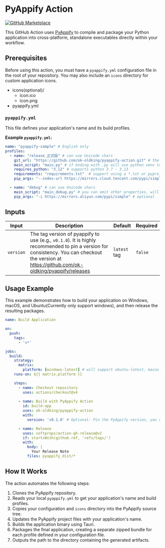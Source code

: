 # PyAppify Action

[![GitHub Marketplace](https://img.shields.io/badge/Marketplace-PyAppify%20Action-blue.svg?colorA=24292e&colorB=0366d6&style=flat&logo=github)](https://github.com/marketplace/actions/pyappify-action)

This GitHub Action uses [PyAppify](https://github.com/ok-oldking/pyappify) to compile and package your Python application into cross-platform, standalone executables directly within your workflow.

## Prerequisites

Before using this action, you must have a `pyappify.yml` configuration file in the root of your repository. You may also include an `icons` directory for custom application icons.

* icons(optional)/
  * icon.ico
  * icon.png
* pyappify.yml

### `pyappify.yml`

This file defines your application's name and its build profiles.

**Example `pyappify.yml`:**

```yaml
name: "pyappify-sample" # English only
profiles:
  - name: "release_正式版" # can use Unicode chars
    git_url: "https://github.com/ok-oldking/pyappify-action.git" # the repo url to clone, must have tags for the version management, semver is recommended
    main_script: "main.py" # if ending with .py will use python venv to run, else will search in the working dir and the venv's Script/bin path
    requires_python: "3.12" # supports python 3.7 - 3.13
    requirements: "requirements.txt"  # support using a *.txt or pyproject.toml's .[dev,docs]
    pip_args: "--index-url https://mirrors.cloud.tencent.com/pypi/simple" # optional

  - name: "debug" # can use Unicode chars
    main_script: "main_debug.py" # you can omit other properties, will use the first profile's as default
    pip_args: "-i https://mirrors.aliyun.com/pypi/simple" # optional
```

## Inputs

| Input     | Description                                                                                               | Default        | Required |
|-----------|-----------------------------------------------------------------------------------------------------------|----------------|----------|
| `version` | The tag version of pyappify to use (e.g., `v0.1.0`). It is highly recommended to pin a version for consistency. You can checkout the version at https://github.com/ok-oldking/pyappify/releases | `latest` tag | `false`  |

## Usage Example

This example demonstrates how to build your application on Windows, macOS, and Ubuntu(Currently only support windows), and then release the resulting packages. 

```yaml
name: Build Application

on:
  push:
    tags:
      - 'v*'

jobs:
  build:
    strategy:
      matrix:
        platform: [windows-latest] # will support ubuntu-latest, macos-latest in the future
    runs-on: ${{ matrix.platform }}

    steps:
      - name: Checkout repository
        uses: actions/checkout@v4
      
      - name: Build with PyAppify Action
        id: build-app
        uses: ok-oldking/pyappify-action
        with:
          version: 'v0.1.0' # Optional: Pin the PyAppify version, you can checkout the version at https://github.com/ok-oldking/pyappify/releases

      - name: Release
        uses: softprops/action-gh-release@v2
        if: startsWith(github.ref, 'refs/tags/')
        with:
          body: | 
            Your Release Note
          files: pyappify_dist/*
```

## How It Works

The action automates the following steps:
1.  Clones the PyAppify repository.
2.  Reads your local `pyappify.yml` to get your application's name and build profiles.
3.  Copies your configuration and `icons` directory into the PyAppify source tree.
4.  Updates the PyAppify project files with your application's name.
5.  Builds the application binary using Tauri.
6.  Packages the final application, creating a separate zipped bundle for each profile defined in your configuration file.
7.  Outputs the path to the directory containing the generated artifacts.